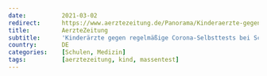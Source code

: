 ```yaml
---
date:          2021-03-02
redirect:      https://www.aerztezeitung.de/Panorama/Kinderaerzte-gegen-regelmaessige-Corona-Selbsttests-bei-Schuelern-417562.html
title:         AerzteZeitung
subtitle:      'Kinderärzte gegen regelmäßige Corona-Selbsttests bei Schülern'
country:       DE
categories:    [Schulen, Medizin]
tags:          [aerztezeitung, kind, massentest]
---
```

